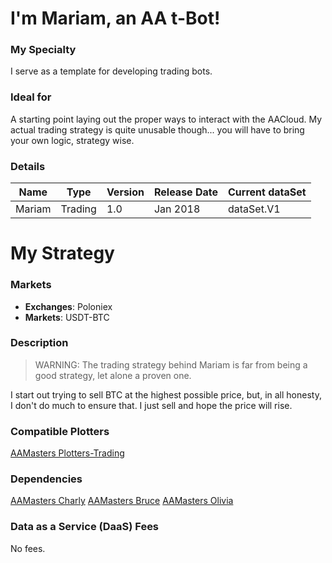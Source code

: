 # I'm Mariam, an AA t-Bot!

### My Specialty
I serve as a template for developing trading bots.

### Ideal for
A starting point laying out the proper ways to interact with the AACloud. My actual trading strategy is quite unusable though... you will have to bring your own logic, strategy wise.

### Details

| **Name** | **Type** | **Version** | **Release Date** | **Current dataSet** |
|----------|----------|----------|----------|----------|
| Mariam |Trading | 1.0 | Jan 2018 | dataSet.V1 |

# My Strategy

### Markets
* **Exchanges**: Poloniex
* **Markets**: USDT-BTC

### Description

> WARNING: The trading strategy behind Mariam is far from being a good strategy, let alone a proven one.

I start out trying to sell BTC at the highest possible price, but, in all honesty, I don't do much to ensure that. I just sell and hope the price will rise.

### Compatible Plotters
[AAMasters Plotters-Trading](https://github.com/AAMasters/Plotters-Trading)

### Dependencies
[AAMasters Charly](https://github.com/AAMasters/AACharly-Extraction-Bot)
[AAMasters Bruce](https://github.com/AAMasters/AABruce-Indicator-Bot)
[AAMasters Olivia](https://github.com/AAMasters/AAOlivia-Indicator-Bot)

### Data as a Service (DaaS) Fees
No fees.

